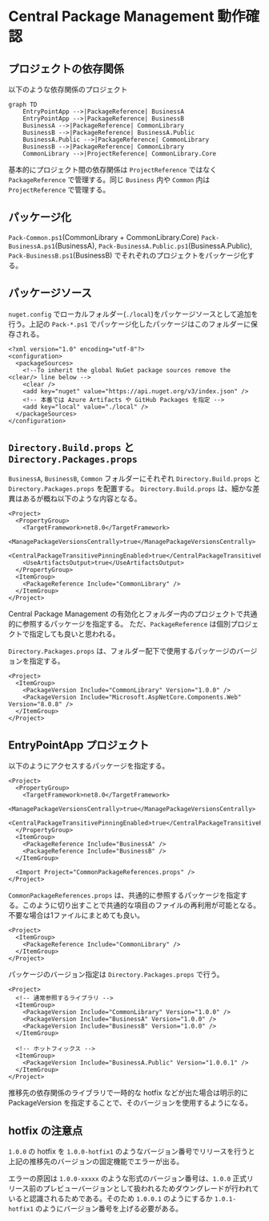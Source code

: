 ﻿# Central Package Management 動作確認

## プロジェクトの依存関係

以下のような依存関係のプロジェクト

```mermaid
graph TD
    EntryPointApp -->|PackageReference| BusinessA
    EntryPointApp -->|PackageReference| BusinessB
    BusinessA -->|PackageReference| CommonLibrary
    BusinessB -->|PackageReference| BusinessA.Public
    BusinessA.Public -->|PackageReference| CommonLibrary
    BusinessB -->|PackageReference| CommonLibrary
    CommonLibrary -->|ProjectReference| CommonLibrary.Core
```

基本的にプロジェクト間の依存関係は `ProjectReference` ではなく `PackageReference` で管理する。同じ `Business` 内や `Common` 内は `ProjectReference` で管理する。

## パッケージ化

`Pack-Common.ps1`(CommonLibrary + CommonLibrary.Core) `Pack-BusinessA.ps1`(BusinessA), `Pack-BusinessA.Public.ps1`(BusinessA.Public), `Pack-BusinessB.ps1`(BusinessB) でそれぞれのプロジェクトをパッケージ化する。

## パッケージソース

`nuget.config` でローカルフォルダー(`./local`)をパッケージソースとして追加を行う。上記の `Pack-*.ps1` でパッケージ化したパッケージはこのフォルダーに保存される。

```xml:nuget.config
<?xml version="1.0" encoding="utf-8"?>
<configuration>
  <packageSources>
    <!--To inherit the global NuGet package sources remove the <clear/> line below -->
    <clear />
    <add key="nuget" value="https://api.nuget.org/v3/index.json" />
    <!-- 本番では Azure Artifacts や GitHub Packages を指定 -->
    <add key="local" value="./local" />
  </packageSources>
</configuration>
```

## `Directory.Build.props` と `Directory.Packages.props`

`BusinessA`, `BusinessB`, `Common` フォルダーにそれぞれ `Directory.Build.props` と `Directory.Packages.props` を配置する。
`Directory.Build.props` は、細かな差異はあるが概ね以下のような内容となる。

```xml:Directory.Build.props
<Project>
  <PropertyGroup>
    <TargetFramework>net8.0</TargetFramework>
    <ManagePackageVersionsCentrally>true</ManagePackageVersionsCentrally>
    <CentralPackageTransitivePinningEnabled>true</CentralPackageTransitivePinningEnabled>
    <UseArtifactsOutput>true</UseArtifactsOutput>
  </PropertyGroup>
  <ItemGroup>
    <PackageReference Include="CommonLibrary" />
  </ItemGroup>
</Project>
```

Central Package Management の有効化とフォルダー内のプロジェクトで共通的に参照するパッケージを指定する。
ただ、`PackageReference` は個別プロジェクトで指定しても良いと思われる。

`Directory.Packages.props` は、フォルダー配下で使用するパッケージのバージョンを指定する。

```xml:Directory.Packages.props
<Project>
  <ItemGroup>
    <PackageVersion Include="CommonLibrary" Version="1.0.0" />
    <PackageVersion Include="Microsoft.AspNetCore.Components.Web" Version="8.0.8" />
  </ItemGroup>
</Project>
```

## EntryPointApp プロジェクト

以下のようにアクセスするパッケージを指定する。

```xml:Directory.Build.props
<Project>
  <PropertyGroup>
    <TargetFramework>net8.0</TargetFramework>
    <ManagePackageVersionsCentrally>true</ManagePackageVersionsCentrally>
    <CentralPackageTransitivePinningEnabled>true</CentralPackageTransitivePinningEnabled>
  </PropertyGroup>
  <ItemGroup>
    <PackageReference Include="BusinessA" />
    <PackageReference Include="BusinessB" />
  </ItemGroup>

  <Import Project="CommonPackageReferences.props" />
</Project>
```

`CommonPackageReferences.props` は、共通的に参照するパッケージを指定する。このように切り出すことで共通的な項目のファイルの再利用が可能となる。不要な場合は1ファイルにまとめても良い。

```xml:CommonPackageReferences.props
<Project>
  <ItemGroup>
    <PackageReference Include="CommonLibrary" />
  </ItemGroup>
</Project>
```

パッケージのバージョン指定は `Directory.Packages.props` で行う。

```xml:Directory.Packages.props
<Project>
  <!-- 通常参照するライブラリ -->
  <ItemGroup>
    <PackageVersion Include="CommonLibrary" Version="1.0.0" />
    <PackageVersion Include="BusinessA" Version="1.0.0" />
    <PackageVersion Include="BusinessB" Version="1.0.0" />
  </ItemGroup>
  
  <!-- ホットフィックス -->
  <ItemGroup>
    <PackageVersion Include="BusinessA.Public" Version="1.0.0.1" />
  </ItemGroup>
</Project>
```

推移先の依存関係のライブラリで一時的な hotfix などが出た場合は明示的に PackageVersion を指定することで、そのバージョンを使用するようになる。

## hotfix の注意点

`1.0.0` の hotfix を `1.0.0-hotfix1` のようなバージョン番号でリリースを行うと上記の推移先のバージョンの固定機能でエラーが出る。

エラーの原因は `1.0.0-xxxxx` のような形式のバージョン番号は、`1.0.0` 正式リリース前のプレビューバージョンとして扱われるためダウングレードが行われていると認識されるためである。そのため `1.0.0.1` のようにするか `1.0.1-hotfix1` のようにバージョン番号を上げる必要がある。
